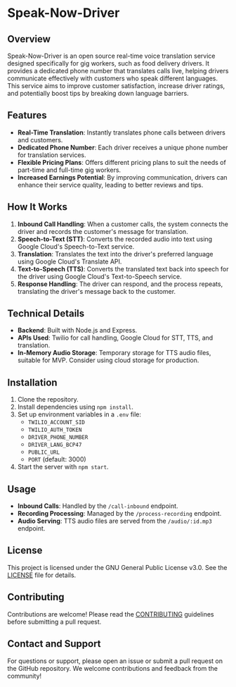 # Speak-Now-Driver

## Overview

Speak-Now-Driver is an open source real-time voice translation service designed specifically for gig workers, such as food delivery drivers. It provides a dedicated phone number that translates calls live, helping drivers communicate effectively with customers who speak different languages. This service aims to improve customer satisfaction, increase driver ratings, and potentially boost tips by breaking down language barriers.

## Features

- **Real-Time Translation**: Instantly translates phone calls between drivers and customers.
- **Dedicated Phone Number**: Each driver receives a unique phone number for translation services.
- **Flexible Pricing Plans**: Offers different pricing plans to suit the needs of part-time and full-time gig workers.
- **Increased Earnings Potential**: By improving communication, drivers can enhance their service quality, leading to better reviews and tips.

## How It Works

1. **Inbound Call Handling**: When a customer calls, the system connects the driver and records the customer's message for translation.
2. **Speech-to-Text (STT)**: Converts the recorded audio into text using Google Cloud's Speech-to-Text service.
3. **Translation**: Translates the text into the driver's preferred language using Google Cloud's Translate API.
4. **Text-to-Speech (TTS)**: Converts the translated text back into speech for the driver using Google Cloud's Text-to-Speech service.
5. **Response Handling**: The driver can respond, and the process repeats, translating the driver's message back to the customer.

## Technical Details

- **Backend**: Built with Node.js and Express.
- **APIs Used**: Twilio for call handling, Google Cloud for STT, TTS, and translation.
- **In-Memory Audio Storage**: Temporary storage for TTS audio files, suitable for MVP. Consider using cloud storage for production.

## Installation

1. Clone the repository.
2. Install dependencies using `npm install`.
3. Set up environment variables in a `.env` file:
   - `TWILIO_ACCOUNT_SID`
   - `TWILIO_AUTH_TOKEN`
   - `DRIVER_PHONE_NUMBER`
   - `DRIVER_LANG_BCP47`
   - `PUBLIC_URL`
   - `PORT` (default: 3000)
4. Start the server with `npm start`.

## Usage

- **Inbound Calls**: Handled by the `/call-inbound` endpoint.
- **Recording Processing**: Managed by the `/process-recording` endpoint.
- **Audio Serving**: TTS audio files are served from the `/audio/:id.mp3` endpoint.

## License

This project is licensed under the GNU General Public License v3.0. See the [LICENSE](LICENSE) file for details.

## Contributing

Contributions are welcome! Please read the [CONTRIBUTING](CONTRIBUTING.md) guidelines before submitting a pull request.

## Contact and Support

For questions or support, please open an issue or submit a pull request on the GitHub repository. We welcome contributions and feedback from the community!
